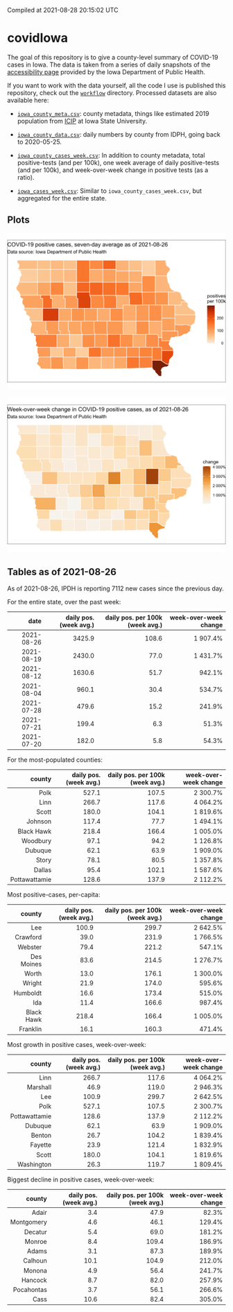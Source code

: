 Compiled at 2021-08-28 20:15:02 UTC

<!-- README.md is generated from README.Rmd. Please edit that file -->

# covidIowa

<!-- badges: start -->

<!-- badges: end -->

The goal of this repository is to give a county-level summary of
COVID-19 cases in Iowa. The data is taken from a series of daily
snapshots of the [accessibility
page](https://coronavirus.iowa.gov/pages/access) provided by the Iowa
Department of Public Health.

If you want to work with the data yourself, all the code I use is
published this repository, check out the [`workflow`](workflow)
directory. Processed datasets are also available here:

  - [`iowa_county_meta.csv`](https://raw.githubusercontent.com/ijlyttle/covidIowa/master/workflow/data/99-publish/iowa_county_meta.csv):
    county metadata, things like estimated 2019 population from
    [ICIP](https://www.icip.iastate.edu/tables/population/counties-estimates)
    at Iowa State University.

  - [`iowa_county_data.csv`](https://raw.githubusercontent.com/ijlyttle/covidIowa/master/workflow/data/99-publish/iowa_county_data.csv):
    daily numbers by county from IDPH, going back to 2020-05-25.

  - [`iowa_county_cases_week.csv`](https://raw.githubusercontent.com/ijlyttle/covidIowa/master/workflow/data/99-publish/iowa_county_data.csv):
    In addition to county metadata, total positive-tests (and per 100k),
    one week average of daily positive-tests (and per 100k), and
    week-over-week change in positive tests (as a ratio).

  - [`iowa_cases_week.csv`](https://raw.githubusercontent.com/ijlyttle/covidIowa/master/workflow/data/99-publish/iowa_cases_week.csv):
    Similar to `iowa_county_cases_week.csv`, but aggregated for the
    entire state.

## Plots

![](workflow/data/99-publish/iowa_cases.png)

![](workflow/data/99-publish/iowa_change.png)

## Tables as of 2021-08-26

As of 2021-08-26, IPDH is reporting 7112 new cases since the previous
day.

For the entire state, over the past week:

|       date | daily pos. (week avg.) | daily pos. per 100k (week avg.) | week-over-week change |
| ---------: | ---------------------: | ------------------------------: | --------------------: |
| 2021-08-26 |                 3425.9 |                           108.6 |              1 907.4% |
| 2021-08-19 |                 2430.0 |                            77.0 |              1 431.7% |
| 2021-08-12 |                 1630.6 |                            51.7 |                942.1% |
| 2021-08-04 |                  960.1 |                            30.4 |                534.7% |
| 2021-07-28 |                  479.6 |                            15.2 |                241.9% |
| 2021-07-21 |                  199.4 |                             6.3 |                 51.3% |
| 2021-07-20 |                  182.0 |                             5.8 |                 54.3% |

For the most-populated counties:

|        county | daily pos. (week avg.) | daily pos. per 100k (week avg.) | week-over-week change |
| ------------: | ---------------------: | ------------------------------: | --------------------: |
|          Polk |                  527.1 |                           107.5 |              2 300.7% |
|          Linn |                  266.7 |                           117.6 |              4 064.2% |
|         Scott |                  180.0 |                           104.1 |              1 819.6% |
|       Johnson |                  117.4 |                            77.7 |              1 494.1% |
|    Black Hawk |                  218.4 |                           166.4 |              1 005.0% |
|      Woodbury |                   97.1 |                            94.2 |              1 126.8% |
|       Dubuque |                   62.1 |                            63.9 |              1 909.0% |
|         Story |                   78.1 |                            80.5 |              1 357.8% |
|        Dallas |                   95.4 |                           102.1 |              1 587.6% |
| Pottawattamie |                  128.6 |                           137.9 |              2 112.2% |

Most positive-cases, per-capita:

|     county | daily pos. (week avg.) | daily pos. per 100k (week avg.) | week-over-week change |
| ---------: | ---------------------: | ------------------------------: | --------------------: |
|        Lee |                  100.9 |                           299.7 |              2 642.5% |
|   Crawford |                   39.0 |                           231.9 |              1 766.5% |
|    Webster |                   79.4 |                           221.2 |                547.1% |
| Des Moines |                   83.6 |                           214.5 |              1 276.7% |
|      Worth |                   13.0 |                           176.1 |              1 300.0% |
|     Wright |                   21.9 |                           174.0 |                595.6% |
|   Humboldt |                   16.6 |                           173.4 |                515.0% |
|        Ida |                   11.4 |                           166.6 |                987.4% |
| Black Hawk |                  218.4 |                           166.4 |              1 005.0% |
|   Franklin |                   16.1 |                           160.3 |                471.4% |

Most growth in positive cases, week-over-week:

|        county | daily pos. (week avg.) | daily pos. per 100k (week avg.) | week-over-week change |
| ------------: | ---------------------: | ------------------------------: | --------------------: |
|          Linn |                  266.7 |                           117.6 |              4 064.2% |
|      Marshall |                   46.9 |                           119.0 |              2 946.3% |
|           Lee |                  100.9 |                           299.7 |              2 642.5% |
|          Polk |                  527.1 |                           107.5 |              2 300.7% |
| Pottawattamie |                  128.6 |                           137.9 |              2 112.2% |
|       Dubuque |                   62.1 |                            63.9 |              1 909.0% |
|        Benton |                   26.7 |                           104.2 |              1 839.4% |
|       Fayette |                   23.9 |                           121.4 |              1 832.9% |
|         Scott |                  180.0 |                           104.1 |              1 819.6% |
|    Washington |                   26.3 |                           119.7 |              1 809.4% |

Biggest decline in positive cases, week-over-week:

|     county | daily pos. (week avg.) | daily pos. per 100k (week avg.) | week-over-week change |
| ---------: | ---------------------: | ------------------------------: | --------------------: |
|      Adair |                    3.4 |                            47.9 |                 82.3% |
| Montgomery |                    4.6 |                            46.1 |                129.4% |
|    Decatur |                    5.4 |                            69.0 |                181.2% |
|     Monroe |                    8.4 |                           109.4 |                186.9% |
|      Adams |                    3.1 |                            87.3 |                189.9% |
|    Calhoun |                   10.1 |                           104.9 |                212.0% |
|     Monona |                    4.9 |                            56.4 |                241.7% |
|    Hancock |                    8.7 |                            82.0 |                257.9% |
| Pocahontas |                    3.7 |                            56.1 |                266.6% |
|       Cass |                   10.6 |                            82.4 |                305.0% |

